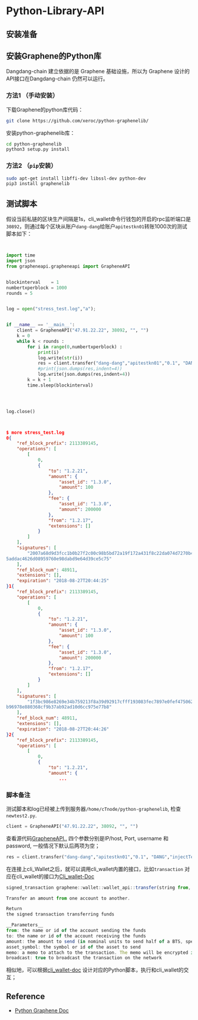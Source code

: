 # Python-Library-API




## 安装准备




## 安装Graphene的Python库

Dangdang-chain 建立依据的是 Graphene 基础设施，所以为 Graphene 设计的API接口在Dangdang-chain 仍然可以运行。

### 方法1 （手动安装）

下载Graphene的python库代码：

```bash
git clone https://github.com/xeroc/python-graphenelib/
```

安装python-graphenelib库：

```bash
cd python-graphenelib
python3 setup.py install
```

### 方法2 （`pip`安装）

```bash
sudo apt-get install libffi-dev libssl-dev python-dev
pip3 install graphenelib
```

## 测试脚本


假设当前私链的区块生产间隔是1s，cli_wallet命令行钱包的开启的rpc监听端口是`30892`，则通过每个区块从账户`dang-dang`给账户`apitestkn01`转账1000次的测试脚本如下：

```Python


import time
import json
from grapheneapi.grapheneapi import GrapheneAPI


blockinterval    = 1
numbertxperblock = 1000
rounds = 5


log = open("stress_test.log","a");


if __name__ == '__main__':
	client = GrapheneAPI("47.91.22.22", 38092, "", "")
	k = 0
	while k < rounds :
		for i in range(0,numbertxperblock) :
			print(i)
			log.write(str(i))
			res = client.transfer("dang-dang","apitestkn01","0.1", "DANG","injectTest", True);
			#print(json.dumps(res,indent=4))
			log.write(json.dumps(res,indent=4))
		k = k + 1
		time.sleep(blockinterval)




log.close()




```



```json
$ more stress_test.log
0{
    "ref_block_prefix": 2113389145,
    "operations": [
        [
            0,
            {
                "to": "1.2.21",
                "amount": {
                    "asset_id": "1.3.0",
                    "amount": 100
                },
                "fee": {
                    "asset_id": "1.3.0",
                    "amount": 200000
                },
                "from": "1.2.17",
                "extensions": []
            }
        ]
    ],
    "signatures": [
        "2007a68d9d3fcc1b0b27f2c00c98b5bd72a19f172a431f8c22da074d7270b470d5680b7beddaea3c85e10b4157b
5addac4626d08959760e98dabd9e64d39ce5c75"
    ],
    "ref_block_num": 48911,
    "extensions": [],
    "expiration": "2018-08-27T20:44:25"
}1{
    "ref_block_prefix": 2113389145,
    "operations": [
        [
            0,
            {
                "to": "1.2.21",
                "amount": {
                    "asset_id": "1.3.0",
                    "amount": 100
                },
                "fee": {
                    "asset_id": "1.3.0",
                    "amount": 200000
                },
                "from": "1.2.17",
                "extensions": []
            }
        ]
    ],
    "signatures": [
        "1f3bc986e8269e34b759213f8a39d92917cfff193083fec7897e0fef47506268c47f975816f5d0691e090a81ae5
b96978e880368cf9b37ab92ad10d6cc975e77b8"
    ],
    "ref_block_num": 48911,
    "extensions": [],
    "expiration": "2018-08-27T20:44:26"
}2{
    "ref_block_prefix": 2113389145,
    "operations": [
        [
            0,
            {
                "to": "1.2.21",
                "amount": {
                    ...
```

### 脚本备注

测试脚本和log已经被上传到服务器`/home/cTnode/python-graphenelib`, 检查`newtest2.py`.

```Python
client = GrapheneAPI("47.91.22.22", 38092, "", "")
```

查看源代码[GrapheneAPI..](https://github.com/xeroc/python-graphenelib/blob/master/grapheneapi/grapheneapi.py#L30-L35)
四个参数分别是IP/host, Port, username 和 password, 一般情况下默认后两项为空；

```Python
res = client.transfer("dang-dang","apitestkn01","0.1", "DANG","injectTest", True);
```

在连接上cli_Wallet之后，就可以调用cli_wallet内置的接口，比如`transaction` 对应在cli_wallet的接口为[Cli_wallet-Doc](http://docs.bitshares.org/api/wallet-api.html#_CPPv2N8graphene6wallet10wallet_api8transferE6string6string6string6string6stringb)

```javascript
signed_transaction graphene::wallet::wallet_api::transfer(string from, string to, string amount, string asset_symbol, string memo, bool broadcast = false)

Transfer an amount from one account to another.

Return
the signed transaction transferring funds

__Parameters__
from: the name or id of the account sending the funds
to: the name or id of the account receiving the funds
amount: the amount to send (in nominal units to send half of a BTS, specify 0.5)
asset_symbol: the symbol or id of the asset to send
memo: a memo to attach to the transaction. The memo will be encrypted in the transaction and readable for the receiver. There is no length limit other than the limit imposed by maximum transaction size, but transaction increase with transaction size
broadcast: true to broadcast the transaction on the network
```
相似地，可以根据[cli_wallet-doc](http://docs.bitshares.org/api/wallet-api.html#id1) 设计对应的Python脚本，执行和cli_wallet的交互；

## Reference

+ [Python Graphene Doc](https://python-graphenelib.readthedocs.io/en/latest/)






